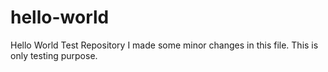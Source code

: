 # hello-world
Hello World Test Repository
I made some minor changes in this file. This is only testing purpose.
